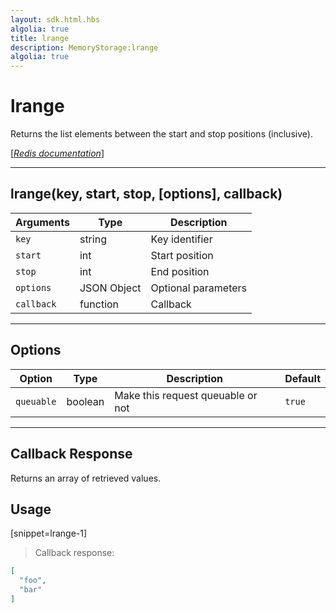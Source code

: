 ```yaml
---
layout: sdk.html.hbs
algolia: true
title: lrange
description: MemoryStorage:lrange
algolia: true
---
```

  

# lrange
Returns the list elements between the start and stop positions (inclusive).

[[_Redis documentation_]](https://redis.io/commands/lrange)

---

## lrange(key, start, stop, [options], callback)

| Arguments | Type | Description |
|---------------|---------|----------------------------------------|
| `key` | string | Key identifier |
| `start` | int | Start position |
| `stop` | int | End position |
| `options` | JSON Object | Optional parameters |
| `callback` | function | Callback |

---

## Options

| Option | Type | Description | Default |
|---------------|---------|----------------------------------------|---------|
| `queuable` | boolean | Make this request queuable or not  | `true` |
---

## Callback Response

Returns an array of retrieved values.

## Usage

[snippet=lrange-1]
> Callback response:

```json
[
  "foo",
  "bar"
]
```